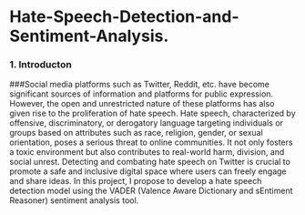 # Hate-Speech-Detection-and-Sentiment-Analysis.

### 1. Introducton
###Social media platforms such as Twitter, Reddit, etc. have become significant sources of
information and platforms for public expression. However, the open and unrestricted nature
of these platforms has also given rise to the proliferation of hate speech. Hate speech,
characterized by offensive, discriminatory, or derogatory language targeting individuals or
groups based on attributes such as race, religion, gender, or sexual orientation, poses a serious
threat to online communities. It not only fosters a toxic environment but also contributes to
real-world harm, division, and social unrest. Detecting and combating hate speech on Twitter
is crucial to promote a safe and inclusive digital space where users can freely engage and share
ideas. In this project, I propose to develop a hate speech detection model using the VADER
(Valence Aware Dictionary and sEntiment Reasoner) sentiment analysis tool.
